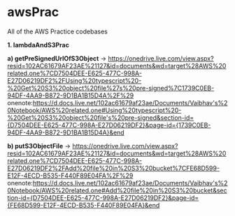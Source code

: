 # awsPrac
All of the AWS Practice codebases

**1. lambdaAndS3Prac**

**a) getPreSignedUrlOfS3Object** -> https://onedrive.live.com/view.aspx?resid=102AC61679AF23AE%21127&id=documents&wd=target%28AWS%20related.one%7CD7504DEE-E625-477C-998A-E27D06219DF2%2FUsing%20typescript%20-%20Get%20S3%20object%20file%27s%20pre-signed%7C1739C0EB-94DF-4AA9-B872-9D1BA1B15D4A%2F%29
onenote:https://d.docs.live.net/102ac61679af23ae/Documents/Vaibhav's%20Notebook/AWS%20related.one#Using%20typescript%20-%20Get%20S3%20object%20file's%20pre-signed&section-id={D7504DEE-E625-477C-998A-E27D06219DF2}&page-id={1739C0EB-94DF-4AA9-B872-9D1BA1B15D4A}&end
     
**b) putS3ObjectFile** -> https://onedrive.live.com/view.aspx?resid=102AC61679AF23AE%21127&id=documents&wd=target%28AWS%20related.one%7CD7504DEE-E625-477C-998A-E27D06219DF2%2FAdd%20file%20in%20S3%20bucket%7CFE68D599-E12F-4ECD-B535-F440F89E04FA%2F%29
onenote:https://d.docs.live.net/102ac61679af23ae/Documents/Vaibhav's%20Notebook/AWS%20related.one#Add%20file%20in%20S3%20bucket&section-id={D7504DEE-E625-477C-998A-E27D06219DF2}&page-id={FE68D599-E12F-4ECD-B535-F440F89E04FA}&end
